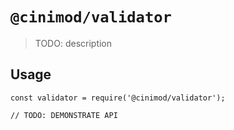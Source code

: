 # `@cinimod/validator`

> TODO: description

## Usage

```
const validator = require('@cinimod/validator');

// TODO: DEMONSTRATE API
```
